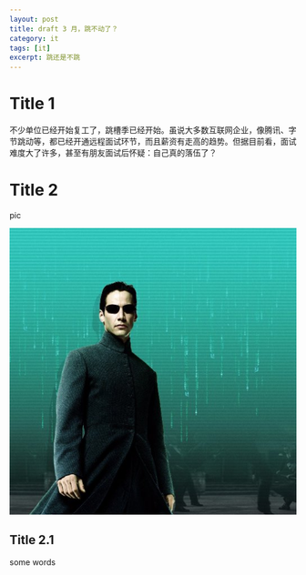 ```yaml
---
layout: post
title: draft 3 月，跳不动了？
category: it
tags: [it]
excerpt: 跳还是不跳
---
```


# Title 1

不少单位已经开始复工了，跳槽季已经开始。虽说大多数互联网企业，像腾讯、字节跳动等，都已经开通远程面试环节，而且薪资有走高的趋势。但据目前看，面试难度大了许多，甚至有朋友面试后怀疑：自己真的落伍了？

# Title 2
pic

![](https://raw.githubusercontent.com/damien0x0023/damien0x0023.github.io/master/assets/images/neo.jpg)

## Title 2.1
some words
